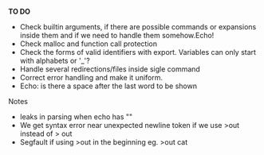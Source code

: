 **TO DO**
- Check builtin arguments, if there are possible commands or expansions inside them and if we need to handle them somehow.Echo!
- Check malloc and function call protection
- Check the forms of valid identifiers with export. Variables can only start with alphabets or '_'?
- Handle several redirections/files inside sigle command
- Correct error handling and make it uniform.
- Echo: is there a space after the last word to be shown

Notes
- leaks in parsing when echo has ""
- We get syntax error near unexpected newline token if we use >out instead of > out
- Segfault if using >out in the beginning eg. >out cat